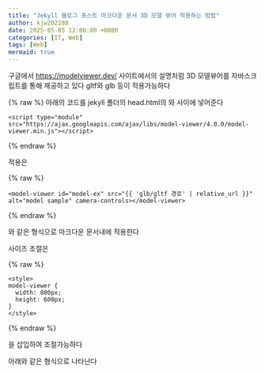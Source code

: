 ```yaml
---
title: "Jekyll 블로그 포스트 마크다운 문서 3D 모델 뷰어 적용하는 방법"
author: kjw202288
date: 2025-05-05 12:00:00 +0800
categories: [IT, Web]
tags: [Web]
mermaid: true
---
```


구글에서 <https://modelviewer.dev/> 사이트에서의 설명처럼 3D 모델뷰어를 자바스크립트를 통해 제공하고 있다 gltf와 glb 등이 적용가능하다

{% raw %}
아래의 코드를 jekyll 폴더의 head.html의 <head>와 </head> 사이에 넣어준다

```
<script type="module" src="https://ajax.googleapis.com/ajax/libs/model-viewer/4.0.0/model-viewer.min.js"></script>
```
{% endraw %}

적용은

{% raw %}
```
<model-viewer id="model-ex" src="{{ 'glb/gltf 경로' | relative_url }}" alt="model sample" camera-controls></model-viewer>
```
{% endraw %}

와 같은 형식으로 마크다운 문서내에 적용한다

사이즈 조절은

{% raw %}
```
<style>
model-viewer {
  width: 800px;
  height: 600px;
}
</style>
```
{% endraw %}

을 삽입하여 조절가능하다

아래와 같은 형식으로 나타난다

<model-viewer id="model-ex" src="{{ 'assets/cg/Miya.glb' | relative_url }}" alt="model sample" camera-controls></model-viewer>

<style>
model-viewer {
  width: 400px;
  height: 400px;
}
</style>

